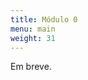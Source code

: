 ```yaml
---
title: Módulo 0
menu: main
weight: 31
---
```


Em breve.

<!-- # Aula 1 -->
<!-- Link Youtube:, example https://www.youtube.com/watch?v=w7Ft2ymGmfc
{{< youtube w7Ft2ymGmfc >}}-->

<!-- Slides:, example https://www.youtube.com/watch?v=w7Ft2ymGmfc
{{< youtube w7Ft2ymGmfc >}}-->

<!-- # Para casa -->

<!-- Criar uma conta nas ferramentas utilizadas para divulgacao e publicacao cientifica. Os trabalhos futuros serao apresentados utilizando ferramentas. -->